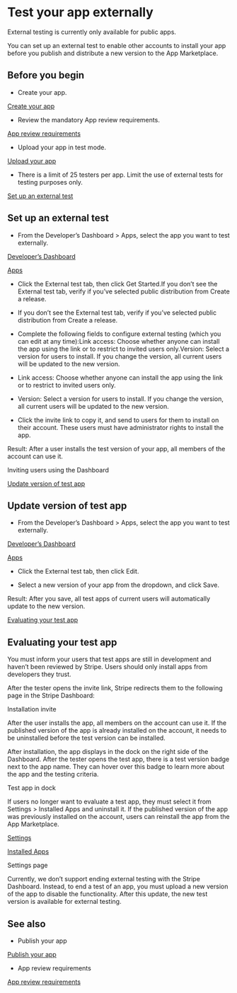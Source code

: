 # Test your app externally

External testing is currently only available for public apps.

You can set up an external test to enable other accounts to install your app before you publish and distribute a new version to the App Marketplace.

## Before you begin

- Create your app.

[Create your app](/stripe-apps/create-app)

- Review the mandatory App review requirements.

[App review requirements](/stripe-apps/review-requirements)

- Upload your app in test mode.

[Upload your app](/stripe-apps/upload-install-app)

- There is a limit of 25 testers per app. Limit the use of external tests for testing purposes only.

[Set up an external test](#set-up-test)

## Set up an external test

- From the Developer’s Dashboard > Apps, select the app you want to test externally.

[Developer’s Dashboard](https://dashboard.stripe.com/developers)

[Apps](https://dashboard.stripe.com/apps)

- Click the External test tab, then click Get Started.If you don’t see the External test tab, verify if you’ve selected public distribution from Create a release.

- If you don’t see the External test tab, verify if you’ve selected public distribution from Create a release.

- Complete the following fields to configure external testing (which you can edit at any time):Link access: Choose whether anyone can install the app using the link or to restrict to invited users only.Version: Select a version for users to install. If you change the version, all current users will be updated to the new version.

- Link access: Choose whether anyone can install the app using the link or to restrict to invited users only.

- Version: Select a version for users to install. If you change the version, all current users will be updated to the new version.

- Click the invite link to copy it, and send to users for them to install on their account. These users must have administrator rights to install the app.

Result: After a user installs the test version of your app, all members of the account can use it.

Inviting users using the Dashboard

[Update version of test app](#update-test-version)

## Update version of test app

- From the Developer’s Dashboard > Apps, select the app you want to test externally.

[Developer’s Dashboard](https://dashboard.stripe.com/developers)

[Apps](https://dashboard.stripe.com/apps)

- Click the External test tab, then click Edit.

- Select a new version of your app from the dropdown, and click Save.

Result: After you save, all test apps of current users will automatically update to the new version.

[Evaluating your test app](#evaluating-test)

## Evaluating your test app

You must inform your users that test apps are still in development and haven’t been reviewed by Stripe. Users should only install apps from developers they trust.

After the tester opens the invite link, Stripe redirects them to the following page in the Stripe Dashboard:

Installation invite

After the user installs the app, all members on the account can use it. If the published version of the app is already installed on the account, it needs to be uninstalled before the test version can be installed.

After installation, the app displays in the dock on the right side of the Dashboard. After the tester opens the test app, there is a test version badge next to the app name. They can hover over this badge to learn more about the app and the testing criteria.

Test app in dock

If users no longer want to evaluate a test app, they must select it from Settings > Installed Apps and uninstall it. If the published version of the app was previously installed on the account, users can reinstall the app from the App Marketplace.

[Settings](https://dashboard.stripe.com/settings/apps)

[Installed Apps](https://dashboard.stripe.com/settings/apps)

Settings page

Currently, we don’t support ending external testing with the Stripe Dashboard. Instead, to end a test of an app, you must upload a new version of the app to disable the functionality. After this update, the new test version is available for external testing.

## See also

- Publish your app

[Publish your app](/stripe-apps/publish-app)

- App review requirements

[App review requirements](/stripe-apps/review-requirements)
